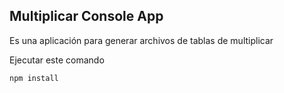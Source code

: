 

## Multiplicar Console App

Es una aplicación para generar archivos de tablas de multiplicar

Ejecutar este comando

```
npm install
```